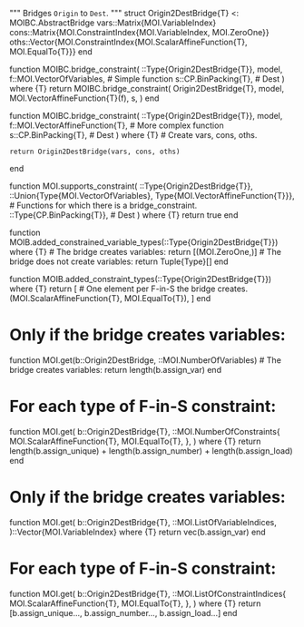 """
Bridges `Origin` to `Dest`.
"""
struct Origin2DestBridge{T} <: MOIBC.AbstractBridge
    vars::Matrix{MOI.VariableIndex}
    cons::Matrix{MOI.ConstraintIndex{MOI.VariableIndex, MOI.ZeroOne}}
    oths::Vector{MOI.ConstraintIndex{MOI.ScalarAffineFunction{T}, MOI.EqualTo{T}}}
end

function MOIBC.bridge_constraint(
    ::Type{Origin2DestBridge{T}},
    model,
    f::MOI.VectorOfVariables, # Simple function
    s::CP.BinPacking{T}, # Dest
) where {T}
    return MOIBC.bridge_constraint(
        Origin2DestBridge{T},
        model,
        MOI.VectorAffineFunction{T}(f),
        s,
    )
end

function MOIBC.bridge_constraint(
    ::Type{Origin2DestBridge{T}},
    model,
    f::MOI.VectorAffineFunction{T}, # More complex function
    s::CP.BinPacking{T}, # Dest
) where {T}
    # Create vars, cons, oths.

    return Origin2DestBridge(vars, cons, oths)
end

function MOI.supports_constraint(
    ::Type{Origin2DestBridge{T}},
    ::Union{Type{MOI.VectorOfVariables}, Type{MOI.VectorAffineFunction{T}}}, # Functions for which there is a bridge_constraint.
    ::Type{CP.BinPacking{T}}, # Dest
) where {T}
    return true
end

function MOIB.added_constrained_variable_types(::Type{Origin2DestBridge{T}}) where {T}
    # The bridge creates variables:
    return [(MOI.ZeroOne,)]
    # The bridge does not create variables: 
    return Tuple{Type}[]
end

function MOIB.added_constraint_types(::Type{Origin2DestBridge{T}}) where {T}
    return [
        # One element per F-in-S the bridge creates.
        (MOI.ScalarAffineFunction{T}, MOI.EqualTo{T}),
    ]
end

# Only if the bridge creates variables:
function MOI.get(b::Origin2DestBridge, ::MOI.NumberOfVariables)
    # The bridge creates variables:
    return length(b.assign_var)
end

# For each type of F-in-S constraint: 
function MOI.get(
    b::Origin2DestBridge{T},
    ::MOI.NumberOfConstraints{
        MOI.ScalarAffineFunction{T},
        MOI.EqualTo{T},
    },
) where {T}
    return length(b.assign_unique) + length(b.assign_number) + length(b.assign_load)
end

# Only if the bridge creates variables:
function MOI.get(
    b::Origin2DestBridge{T},
    ::MOI.ListOfVariableIndices,
)::Vector{MOI.VariableIndex} where {T}
    return vec(b.assign_var)
end

# For each type of F-in-S constraint: 
function MOI.get(
    b::Origin2DestBridge{T},
    ::MOI.ListOfConstraintIndices{
        MOI.ScalarAffineFunction{T},
        MOI.EqualTo{T},
    },
) where {T}
    return [b.assign_unique..., b.assign_number..., b.assign_load...]
end
